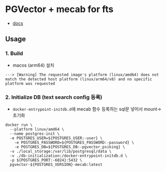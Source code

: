 # PGVector + mecab for fts
* [docs](../../../docs/vectordb/pgvector/korean_text_search_with_pg.md)

## Usage
### 1. Build
* macos (arm64) 설치
```
---> [Warning] The requested image's platform (linux/amd64) does not match the detected host platform (linux/arm64/v8) and no specific platform was requested
```

### 2. Initialize DB (text search config 등록)
* `docker-entrypoint-initdb.d`에 mecab 함수 등록하는 sql문 넣어서 mount->초기화

```
docker run \
  --platform linux/amd64 \
  --name postgres-init \
  -e POSTGRES_USER=${POSTGRES_USER:-user} \
    -e POSTGRES_PASSWORD=${POSTGRES_PASSWORD:-password} \
    -e POSTGRES_DB=${POSTGRES_DB:-pgvector_psiking} \
  -v ./local_storage:/var/lib/postgresql/data \
  -v ./db-initialization:/docker-entrypoint-initdb.d \
  -p ${POSTGRES_PORT:-6024}:5432 \
  pgvector-${POSTGRES_VERSION}-mecab:latest
```
